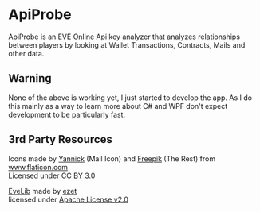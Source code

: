 ApiProbe
=======
ApiProbe is an EVE Online Api key analyzer that analyzes relationships between players by looking at Wallet Transactions, Contracts, Mails and other data.

Warning
-------
None of the above is working yet, I just started to develop the app.
As I do this mainly as a way to learn more about C# and WPF don't
expect development to be particularly fast.


3rd Party Resources
-------

Icons made by <a href="http://www.flaticon.com/authors/yannick" title="Yannick">Yannick</a> (Mail Icon) and  <a href="http://www.flaticon.com/authors/freepik" title="Freepik">Freepik</a> (The Rest) from <a href="http://www.flaticon.com" title="Flaticon">www.flaticon.com</a>   
Licensed under <a href="http://creativecommons.org/licenses/by/3.0/" title="Creative Commons BY 3.0">CC BY 3.0</a>

<a href="https://github.com/ezet/evelib">EveLib</a> made by <a href="https://github.com/ezet">ezet</a>  
licensed under <a href="http://www.apache.org/licenses/LICENSE-2.0.txt">Apache License v2.0</a>
